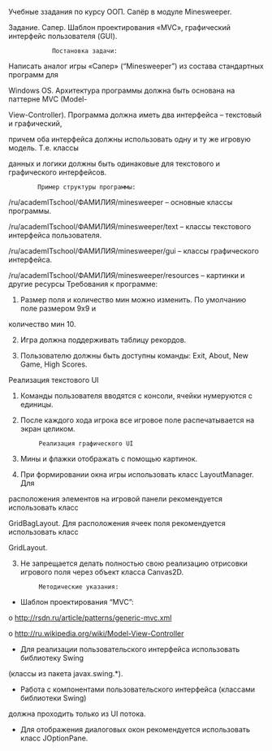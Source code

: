 Учебные ззадания по курсу ООП.
Сапёр в модуле Minesweeper. 

Задание.
Сапер. Шаблон проектирования «MVC», графический интерфейс пользователя (GUI).

				Постановка задачи:

Написать аналог игры «Сапер» (“Minesweeper”) из состава стандартных программ для

Windows OS. Архитектура программы должна быть основана на паттерне MVC (Model-

View-Controller). Программа должна иметь два интерфейса – текстовый и графический,

причем оба интерфейса должны использовать одну и ту же игровую модель. Т.е. классы

данных и логики должны быть одинаковые для текстового и графического интерфейсов.

			Пример структуры программы:

/ru/academITschool/ФАМИЛИЯ/minesweeper – основные классы программы.

/ru/academITschool/ФАМИЛИЯ/minesweeper/text – классы текстового интерфейса пользователя.

/ru/academITschool/ФАМИЛИЯ/minesweeper/gui – классы графического интерфейса.

/ru/academITschool/ФАМИЛИЯ/minesweeper/resources – картинки и другие ресурсы
Требования к программе:

1. Размер поля и количество мин можно изменить. По умолчанию поле размером 9x9 и

количество мин 10.

2. Игра должна поддерживать таблицу рекордов.

3. Пользователю должны быть доступны команды: Exit, About, New Game, High Scores.

Реализация текстового UI

1. Команды пользователя вводятся с консоли, ячейки нумеруются с единицы.

2. После каждого хода игрока все игровое поле распечатывается на экран целиком.

			Реализация графического UI

1. Мины и флажки отображать с помощью картинок.

2. При формировании окна игры использовать класс LayoutManager. Для

расположения элементов на игровой панели рекомендуется использовать класс

GridBagLayout. Для расположения ячеек поля рекомендуется использовать класс

GridLayout.

3. Не запрещается делать полностью свою реализацию отрисовки игрового поля через объект класса Canvas2D.

			Методические указания:

* Шаблон проектирования “MVC”:

o http://rsdn.ru/article/patterns/generic-mvc.xml

o http://ru.wikipedia.org/wiki/Model-View-Controller

* Для реализации пользовательского интерфейса использовать библиотеку Swing

(классы из пакета javax.swing.*).

* Работа с компонентами пользовательского интерфейса (классами библиотеки Swing)

должна проходить только из UI потока.

* Для отображения диалоговых окон рекомендуется использовать класс JOptionPane.
